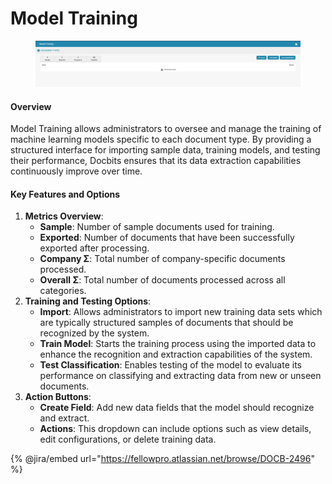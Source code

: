 # Model Training

<figure><img src="../../../../.gitbook/assets/Bildschirmfoto 2024-05-08 um 09.07.01.png" alt=""><figcaption></figcaption></figure>

#### Overview

Model Training allows administrators to oversee and manage the training of machine learning models specific to each document type. By providing a structured interface for importing sample data, training models, and testing their performance, Docbits ensures that its data extraction capabilities continuously improve over time.

#### Key Features and Options

1. **Metrics Overview**:
   * **Sample**: Number of sample documents used for training.
   * **Exported**: Number of documents that have been successfully exported after processing.
   * **Company Σ**: Total number of company-specific documents processed.
   * **Overall Σ**: Total number of documents processed across all categories.
2. **Training and Testing Options**:
   * **Import**: Allows administrators to import new training data sets which are typically structured samples of documents that should be recognized by the system.
   * **Train Model**: Starts the training process using the imported data to enhance the recognition and extraction capabilities of the system.
   * **Test Classification**: Enables testing of the model to evaluate its performance on classifying and extracting data from new or unseen documents.
3. **Action Buttons**:
   * **Create Field**: Add new data fields that the model should recognize and extract.
   * **Actions**: This dropdown can include options such as view details, edit configurations, or delete training data.

{% @jira/embed url="https://fellowpro.atlassian.net/browse/DOCB-2496" %}
